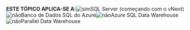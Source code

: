 <Token>**ESTE TÓPICO APLICA-SE A:**![sim](media/yes.png)SQL Server (começando com o vNext)![não](media/no.png)Banco de Dados SQL do Azure![não](media/no.png)Azure SQL Data Warehouse ![não](media/no.png)Parallel Data Warehouse </Token>

